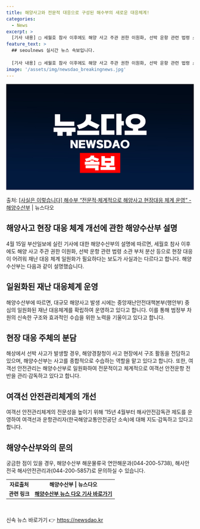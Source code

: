 ```yaml
---
title: 해양사고와 전문적 대응으로 구성된 해수부의 새로운 대응체계!
categories:
  - News
excerpt: >
  [기사 내용] □ 세월호 참사 이후에도 해양 사고 주관 권한 이원화, 선박 운항 관련 법령 소관 부처 분산 …
feature_text: >
  ## seoulnews 실시간 뉴스 속보입니다.

  [기사 내용] □ 세월호 참사 이후에도 해양 사고 주관 권한 이원화, 선박 운항 관련 법령 소관 부처 분산 …
image: '/assets/img/newsdao_breakingnews.jpg'
---
```


![뉴스다오 속보](/assets/img/newsdao_breakingnews.jpg)

<p>출처: <a href="https://newsdao.kr/3613" rel="dofollow">[사실은 이렇습니다] 해수부 “전문적·체계적으로 해양사고 현장대응 체계 운영” - 해양수산부</a> | 뉴스다오</p>

<h2 data-ke-size="size26">해양사고 현장 대응 체계 개선에 관한 해양수산부 설명</h2>
<p data-ke-size="size16">4월 15일 부산일보에 실린 기사에 대한 해양수산부의 설명에 따르면, 세월호 참사 이후에도 해양 사고 주관 권한 이원화, 선박 운항 관련 법령 소관 부처 분산 등으로 현장 대응이 어려워 재난 대응 체계 일원화가 필요하다는 보도가 사실과는 다르다고 합니다. 해양수산부는 다음과 같이 설명했습니다.</p>

<h2 data-ke-size="size24">일원화된 재난 대응체계 운영</h2>
<p data-ke-size="size16">해양수산부에 따르면, 대규모 해양사고 발생 시에는 중앙재난안전대책본부(행안부) 중심의 일원화된 재난 대응체계를 확립하여 운영하고 있다고 합니다. 이를 통해 범정부 차원의 신속한 구조와 효과적인 수습을 위한 노력을 기울이고 있다고 합니다.</p>

<h2 data-ke-size="size24">현장 대응 주체의 분담</h2>
<p data-ke-size="size16">해상에서 선박 사고가 발생할 경우, 해양경찰청이 사고 현장에서 구조 활동을 전담하고 있으며, 해양수산부는 사고를 종합적으로 수습하는 역할을 맡고 있다고 합니다. 또한, 여객선 안전관리는 해양수산부로 일원화하여 전문적이고 체계적으로 여객선 안전운항 전반을 관리·감독하고 있다고 합니다.</p>

<h2 data-ke-size="size24">여객선 안전관리체계의 개선</h2>
<p data-ke-size="size16">여객선 안전관리체계의 전문성을 높이기 위해 ’15년 4월부터 해사안전감독관 제도를 운영하여 여객선과 운항관리자(한국해양교통안전공단 소속)에 대해 지도·감독하고 있다고 합니다.</p>

<h2 data-ke-size="size24">해양수산부와의 문의</h2>
<p data-ke-size="size16">궁금한 점이 있을 경우, 해양수산부 해운물류국 연안해운과(044-200-5738), 해사안전국 해사안전관리과(044-200-5857)로 문의하실 수 있습니다.</p>
<table>
	<tr>
		<td style="text-align: center; height: 17px;"><b>자료출처</b></td>
		<td style="text-align: center; height: 17px;"><b>해양수산부 | 뉴스다오</b></td>
	</tr>
	<tr>
		<td style="text-align: center; height: 17px;"><b>관련 링크</b></td>
		<td style="text-align: center; height: 17px;"><b><a href="https://newsdao.kr/3613">해양수산부 뉴스 다오 기사 바로가기</a></b></td>
	</tr>
</table>
<p data-ke-size="size16">&nbsp;</p> 

신속 뉴스 바로가기 👉 <a href="https://newsdao.kr" rel="dofollow">https://newsdao.kr</a>


